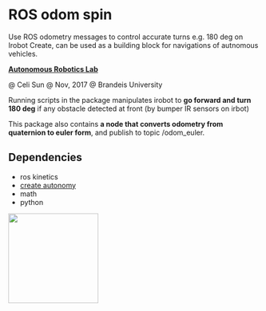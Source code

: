 # ROS odom spin  
Use ROS odometry messages to control accurate turns e.g. 180 deg on Irobot Create, can be used as a building block for navigations of autnomous vehicles. 


**[Autonomous Robotics Lab](http://campusrover.org.s3-website-us-west-2.amazonaws.com)** 

@ Celi Sun  @ Nov, 2017  @ Brandeis University

Running scripts in the package manipulates irobot to **go forward and turn 180 deg** if any obstacle detected at front (by bumper IR sensors on irbot)

This package also contains **a node that converts odometry from quaternion to euler form**, and publish to topic /odom_euler. 

## Dependencies

* ros kinetics
* [create autonomy](https://github.com/AutonomyLab/create_autonomy)
* math
* python


<img src="https://raw.githubusercontent.com/celisun/ROS_odom_spin_Irobot_Create/master/src/create-overview.png" width="180">
